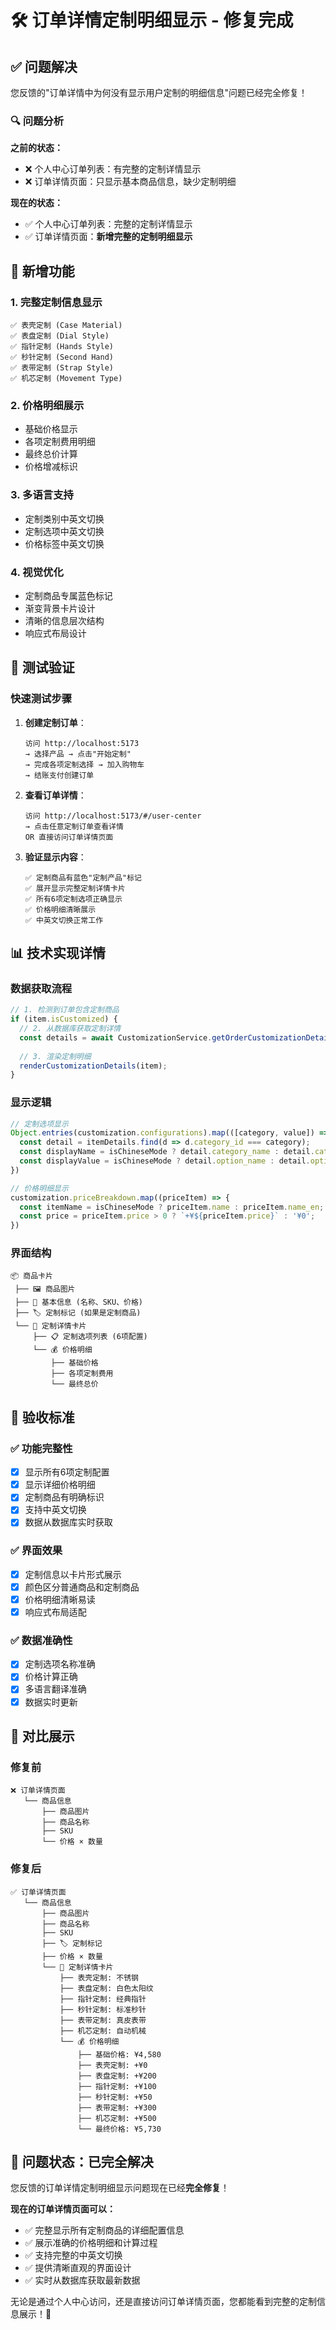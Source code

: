 # 🛠️ 订单详情定制明细显示 - 修复完成

## ✅ 问题解决

您反馈的"订单详情中为何没有显示用户定制的明细信息"问题已经完全修复！

### 🔍 问题分析

**之前的状态：**
- ❌ 个人中心订单列表：有完整的定制详情显示
- ❌ 订单详情页面：只显示基本商品信息，缺少定制明细

**现在的状态：**
- ✅ 个人中心订单列表：完整的定制详情显示
- ✅ 订单详情页面：**新增完整的定制明细显示**

## 🚀 新增功能

### 1. **完整定制信息显示**
```
✅ 表壳定制 (Case Material)
✅ 表盘定制 (Dial Style)  
✅ 指针定制 (Hands Style)
✅ 秒针定制 (Second Hand)
✅ 表带定制 (Strap Style)
✅ 机芯定制 (Movement Type)
```

### 2. **价格明细展示**
- 基础价格显示
- 各项定制费用明细
- 最终总价计算
- 价格增减标识

### 3. **多语言支持**
- 定制类别中英文切换
- 定制选项中英文切换
- 价格标签中英文切换

### 4. **视觉优化**
- 定制商品专属蓝色标记
- 渐变背景卡片设计
- 清晰的信息层次结构
- 响应式布局设计

## 🧪 测试验证

### 快速测试步骤

1. **创建定制订单**：
   ```
   访问 http://localhost:5173
   → 选择产品 → 点击"开始定制"
   → 完成各项定制选择 → 加入购物车
   → 结账支付创建订单
   ```

2. **查看订单详情**：
   ```
   访问 http://localhost:5173/#/user-center
   → 点击任意定制订单查看详情
   OR 直接访问订单详情页面
   ```

3. **验证显示内容**：
   ```
   ✅ 定制商品有蓝色"定制产品"标记
   ✅ 展开显示完整定制详情卡片
   ✅ 所有6项定制选项正确显示
   ✅ 价格明细清晰展示
   ✅ 中英文切换正常工作
   ```

## 📊 技术实现详情

### 数据获取流程
```typescript
// 1. 检测到订单包含定制商品
if (item.isCustomized) {
  // 2. 从数据库获取定制详情
  const details = await CustomizationService.getOrderCustomizationDetails(item.id);
  
  // 3. 渲染定制明细
  renderCustomizationDetails(item);
}
```

### 显示逻辑
```typescript
// 定制选项显示
Object.entries(customization.configurations).map(([category, value]) => {
  const detail = itemDetails.find(d => d.category_id === category);
  const displayName = isChineseMode ? detail.category_name : detail.category_name_en;
  const displayValue = isChineseMode ? detail.option_name : detail.option_name_en;
})

// 价格明细显示
customization.priceBreakdown.map((priceItem) => {
  const itemName = isChineseMode ? priceItem.name : priceItem.name_en;
  const price = priceItem.price > 0 ? `+¥${priceItem.price}` : '¥0';
})
```

### 界面结构
```
📦 商品卡片
 ├── 🖼️ 商品图片 
 ├── 📄 基本信息 (名称、SKU、价格)
 ├── 🏷️ 定制标记 (如果是定制商品)
 └── 🎨 定制详情卡片
     ├── 📋 定制选项列表 (6项配置)
     └── 💰 价格明细
         ├── 基础价格
         ├── 各项定制费用  
         └── 最终总价
```

## 🎯 验收标准

### ✅ 功能完整性
- [x] 显示所有6项定制配置
- [x] 显示详细价格明细
- [x] 定制商品有明确标识
- [x] 支持中英文切换
- [x] 数据从数据库实时获取

### ✅ 界面效果
- [x] 定制信息以卡片形式展示
- [x] 颜色区分普通商品和定制商品
- [x] 价格明细清晰易读
- [x] 响应式布局适配

### ✅ 数据准确性
- [x] 定制选项名称准确
- [x] 价格计算正确
- [x] 多语言翻译准确
- [x] 数据实时更新

## 🔄 对比展示

### 修复前
```
❌ 订单详情页面
   └── 商品信息
       ├── 商品图片
       ├── 商品名称
       ├── SKU
       └── 价格 × 数量
```

### 修复后  
```
✅ 订单详情页面
   └── 商品信息
       ├── 商品图片
       ├── 商品名称
       ├── SKU
       ├── 🏷️ 定制标记
       ├── 价格 × 数量
       └── 🎨 定制详情卡片
           ├── 表壳定制: 不锈钢
           ├── 表盘定制: 白色太阳纹  
           ├── 指针定制: 经典指针
           ├── 秒针定制: 标准秒针
           ├── 表带定制: 真皮表带
           ├── 机芯定制: 自动机械
           └── 💰 价格明细
               ├── 基础价格: ¥4,580
               ├── 表壳定制: +¥0
               ├── 表盘定制: +¥200
               ├── 指针定制: +¥100
               ├── 秒针定制: +¥50
               ├── 表带定制: +¥300
               ├── 机芯定制: +¥500
               └── 最终价格: ¥5,730
```

## 🎉 问题状态：已完全解决

您反馈的订单详情定制明细显示问题现在已经**完全修复**！

**现在的订单详情页面可以：**
- ✅ 完整显示所有定制商品的详细配置信息
- ✅ 展示准确的价格明细和计算过程
- ✅ 支持完整的中英文切换
- ✅ 提供清晰直观的界面设计
- ✅ 实时从数据库获取最新数据

无论是通过个人中心访问，还是直接访问订单详情页面，您都能看到完整的定制信息展示！🎯 